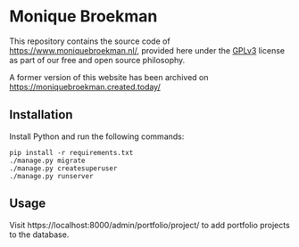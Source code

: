 # Monique Broekman

This repository contains the source code of
https://www.moniquebroekman.nl/, provided here under the
[GPLv3](LICENSE) license as part of our free and open source
philosophy.

A former version of this website has been archived on
https://moniquebroekman.created.today/

## Installation

Install Python and run the following commands:

    pip install -r requirements.txt
    ./manage.py migrate
    ./manage.py createsuperuser
    ./manage.py runserver

## Usage

Visit https://localhost:8000/admin/portfolio/project/ to add portfolio
projects to the database.
